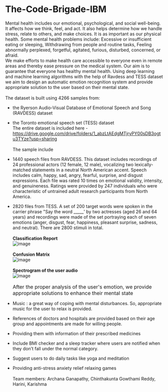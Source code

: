# The-Code-Brigade-IBM

Mental health includes our emotional, psychological, and social well-being. It affects how we think, feel, and act. It also helps determine how we handle stress, relate to others, and make choices. It is as important as our physical health. Some mental health problems include: Excessive or insufficient eating or sleeping, Withdrawing from people and routine tasks, Feeling abnormally perplexed, forgetful, agitated, furious, disturbed, concerned, or afraid.</br>
We make efforts to make health care accessible to everyone even in remote areas and thereby ease pressure on the medical system. Our aim is to guarantee that everyone has healthy mental health. Using deep learning and machine learning algorithms with the help of Ravdess and TESS dataset we aim to design an automatic emotion recognition system and provide appropriate solution to the user based on their mental state.<br/><br/>
The dataset is built using 4266 samples from:<br/>
- the Ryerson Audio-Visual Database of Emotional Speech and Song (RAVDESS) dataset<br/>
- the Toronto emotional speech set (TESS) dataset<br/>
The entire dataset is included here - https://drive.google.com/drive/folders/1_abzLtAEdgMTjryPY00sDB3ogtu3TYze?usp=sharing<br/><br/>
The sample include<br/>
- 1440 speech files from RAVDESS. This dataset includes recordings of 24 professional actors (12 female, 12 male), vocalizing two lexically-matched statements in a neutral North American accent. Speech includes calm, happy, sad, angry, fearful, surprise, and disgust expressions. Each file was rated 10 times on emotional validity, intensity, and genuineness. Ratings were provided by 247 individuals who were characteristic of untrained adult research participants from North America.<br/>
- 2820 files from TESS. A set of 200 target words were spoken in the carrier phrase "Say the word _____' by two actresses (aged 26 and 64 years) and recordings were made of the set portraying each of seven emotions (anger, disgust, fear, happiness, pleasant surprise, sadness, and neutral). There are 2800 stimuli in total.<br/><br/>
**Classification Report**<br/>
![image](https://user-images.githubusercontent.com/82216738/139546694-405849f4-40af-46d9-9e06-d3d9eacd696b.png)<br/><br/>
**Confusion Matrix**<br/>
![image](https://user-images.githubusercontent.com/82216738/139543658-bd51c2d0-dcd7-4078-95a1-711ac4dd1ca7.png)<br/><br/>
**Spectrogram of the user audio**<br/>
![image](https://user-images.githubusercontent.com/82216738/139543749-56d658f8-e6ad-4bb1-8ebc-e31e2d8c629d.png)<br/><br/>
<font size='3'>After the proper analysis of the user's emotion, we provide appropriate solutions to enhance their mental state</font>
- Music : a great way of coping with mental disturbances. So, appropriate music for the user to relax is provided.

- References of doctors and hospitals are provided based on their age group and appointments are made for willing people.

- Providing them with information of their prescribed medicines

- Include BMI checker and a sleep tracker where users are notified when they don’t fall under the normal category.

- Suggest users to do daily tasks like yoga and meditation

- Providing anti-stress anxiety relief relaxing games<br/><br/>
Team members: Archana Ganapathy, Chinthakunta Gowthami Reddy, Harini, Karishma


